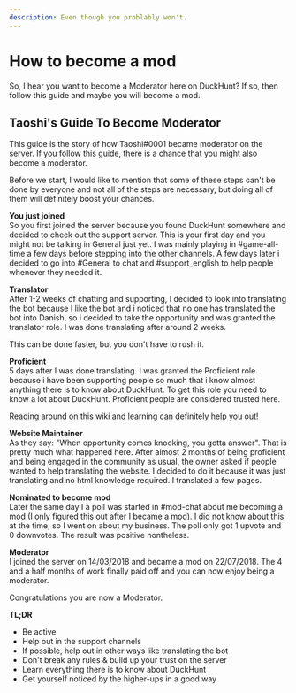 ```yaml
---
description: Even though you problably won't.
---
```


# How to become a mod

So, I hear you want to become a Moderator here on DuckHunt? If so, then follow this guide and maybe you will become a mod.

## Taoshi's Guide To Become Moderator

This guide is the story of how Taoshi\#0001 became moderator on the server. If you follow this guide, there is a chance that you might also become a moderator.

Before we start, I would like to mention that some of these steps can't be done by everyone and not all of the steps are necessary, but doing all of them will definitely boost your chances.

**You just joined**  
So you first joined the server because you found DuckHunt somewhere and decided to check out the support server. This is your first day and you might not be talking in General just yet. I was mainly playing in \#game-all-time a few days before stepping into the other channels. A few days later i decided to go into \#General to chat and \#support\_english to help people whenever they needed it.

**Translator**  
After 1-2 weeks of chatting and supporting, I decided to look into translating the bot because I like the bot and i noticed that no one has translated the bot into Danish, so i decided to take the opportunity and was granted the translator role. I was done translating after around 2 weeks.

This can be done faster, but you don't have to rush it.

**Proficient**  
5 days after I was done translating. I was granted the Proficient role because i have been supporting people so much that i know almost anything there is to know about DuckHunt. To get this role you need to know a lot about DuckHunt. Proficient people are considered trusted here.

Reading around on this wiki and learning can definitely help you out!

**Website Maintainer**  
As they say: "When opportunity comes knocking, you gotta answer". That is pretty much what happened here. After almost 2 months of being proficient and being engaged in the community as usual, the owner asked if people wanted to help translating the website. I decided to do it because it was just translating and no html knowledge required. I translated a few pages.

**Nominated to become mod**  
Later the same day I a poll was started in \#mod-chat about me becoming a mod \(I only figured this out after I became a mod\). I did not know about this at the time, so I went on about my business. The poll only got 1 upvote and 0 downvotes. The result was positive nontheless.

**Moderator**  
I joined the server on 14/03/2018 and became a mod on 22/07/2018. The 4 and a half months of work finally paid off and you can now enjoy being a moderator.

Congratulations you are now a Moderator.

**TL;DR**

* Be active
* Help out in the support channels
* If possible, help out in other ways like translating the bot
* Don't break any rules & build up your trust on the server
* Learn everything there is to know about DuckHunt
* Get yourself noticed by the higher-ups in a good way

